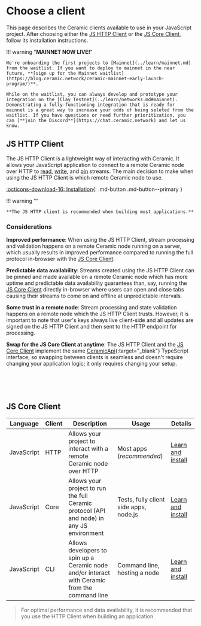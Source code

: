 # Choose a client

This page describes the Ceramic clients available to use in your JavaScript project. After choosing either the [JS HTTP Client](#js-http-client) or the [JS Core Client](#js-core-client), follow its installation instructions.

!!! warning "**MAINNET NOW LIVE!**"
    
    We're onboarding the first projects to [Mainnet](../learn/mainnet.md) from the waitlist. If you want to deploy to mainnet in the near future, **[sign up for the Mainnet waitlist](https://blog.ceramic.network/ceramic-mainnet-early-launch-program/)**. 

    While on the waitlist, you can always develop and prototype your integration on the [Clay Testnet](../learn/networks.md#mainnet). Demonstrating a fully-functioning integration that is ready for mainnet is a great way to increase your odds of being seleted from the waitlist. If you have questions or need further prioritization, you can [**join the Discord**](https://chat.ceramic.network) and let us know.


## **JS HTTP Client**

The JS HTTP Client is a lightweight way of interacting with Ceramic. It allows your JavaScript application to connect to a remote Ceramic node over HTTP to [read](../../build/queries.md), [write](../../build/writes.md), and [pin](../../build/pinning.md) streams. The main decision to make when using the JS HTTP Client is which remote Ceramic node to use. 

[:octicons-download-16: Installation](./http.md){: .md-button .md-button--primary }

!!! warning ""

    **The JS HTTP client is recommended when building most applications.**

### Considerations

**Improved performance**: When using the JS HTTP Client, stream processing and validation happens on a remote Ceramic node running on a server, which usually results in improved performance compared to running the full protocol in-browser with the [JS Core Client](./core.md).

**Predictable data availability**: Streams created using the JS HTTP Client can be pinned and made available on a remote Ceramic node which has more uptime and predictable data availability guarantees than, say, running the [JS Core Client](./core.md) directly in-browser where users can open and close tabs causing their streams to come on and offline at unpredictable intervals.

**Some trust in a remote node**: Stream processing and state validation happens on a remote node which the JS HTTP Client trusts. However, it is important to note that user's keys always live client-side and all updates are signed on the JS HTTP Client and then sent to the HTTP endpoint for processing.

**Swap for the JS Core Client at anytime**: The JS HTTP Client and the [JS Core Client](./core.md) implement the same [CeramicApi](https://developers.ceramic.network/reference/typescript/interfaces/_ceramicnetwork_common.ceramicapi-1.html){:target="_blank"} TypeScript interface, so swapping between clients is seamless and doesn't require changing your application logic; it only requires changing your setup.






</br>
</br>
</br>










## **JS Core Client**








| Language | Client | Description | Usage | Details |
| ----- | ------ | ----- | --- | --- |
| JavaScript | HTTP | Allows your project to interact with a remote Ceramic node over HTTP | Most apps (*recommended*) | [Learn and install](../clients/javascript/http.md) |
| JavaScript | Core | Allows your project to run the full Ceramic protocol (API and node) in any JS environment | Tests, fully client side apps, node.js | [Learn and install](../clients/javascript/core.md) |
| JavaScript | CLI | Allows developers to spin up a Ceramic node and/or interact with Ceramic from the command line | Command line, hosting a node | [Learn and install](../clients/javascript/cli.md) |

> For optimal performance and data availability, it is recommended that you use the HTTP Client when building an application.

</br>
</br>
</br>
